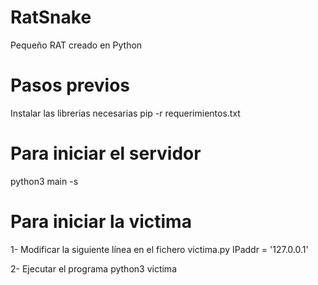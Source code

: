 # RatSnake

Pequeño RAT creado en Python

# Pasos previos
Instalar las librerias necesarias
pip -r requerimientos.txt

# Para iniciar el servidor
python3 main -s <puerto>

# Para iniciar la victima
1- Modificar la siguiente línea en el fichero victima.py
    IPaddr = '127.0.0.1'

2- Ejecutar el programa 
    python3 victima